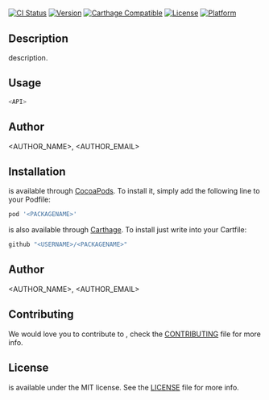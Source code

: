 # <PACKAGENAME>

[![CI Status](http://img.shields.io/travis/<USERNAME>/<PACKAGENAME>.svg?style=flat)](https://travis-ci.org/<USERNAME>/<PACKAGENAME>)
[![Version](https://img.shields.io/cocoapods/v/<PACKAGENAME>.svg?style=flat)](http://cocoadocs.org/docsets/<PACKAGENAME>)
[![Carthage Compatible](https://img.shields.io/badge/Carthage-compatible-4BC51D.svg?style=flat)](https://github.com/Carthage/Carthage)
[![License](https://img.shields.io/cocoapods/l/<PACKAGENAME>.svg?style=flat)](http://cocoadocs.org/docsets/<PACKAGENAME>)
[![Platform](https://img.shields.io/cocoapods/p/<PACKAGENAME>.svg?style=flat)](http://cocoadocs.org/docsets/<PACKAGENAME>)

## Description

**<PACKAGENAME>** description.

## Usage

```swift
<API>
```

## Author

<AUTHOR_NAME>, <AUTHOR_EMAIL>

## Installation

**<PACKAGENAME>** is available through [CocoaPods](http://cocoapods.org). To install
it, simply add the following line to your Podfile:

```ruby
pod '<PACKAGENAME>'
```

**<PACKAGENAME>** is also available through [Carthage](https://github.com/Carthage/Carthage).
To install just write into your Cartfile:

```ruby
github "<USERNAME>/<PACKAGENAME>"
```

## Author

<AUTHOR_NAME>, <AUTHOR_EMAIL>

## Contributing

We would love you to contribute to **<PACKAGENAME>**, check the [CONTRIBUTING](https://github.com/<USERNAME>/<PACKAGENAME>/blob/master/CONTRIBUTING.md) file for more info.

## License

**<PACKAGENAME>** is available under the MIT license. See the [LICENSE](https://github.com/<USERNAME>/<PACKAGENAME>/blob/master/LICENSE.md) file for more info.
